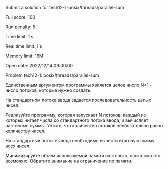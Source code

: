 Submit a solution for tech12-1-posix/threads/parallel-sum

Full score:	100

Run penalty:	5

Time limit:	1 s

Real time limit:	1 s

Memory limit:	16M

Open date:	2022/12/14 09:00:00

Problem tech12-1: posix/threads/parallel-sum

Единственным аргументом программы является целое число N>1 - число потоков, которые нужно создать.

На стандартном потоке ввода задается последовательность целых чисел.

Реализуйте программу, которая запускает N потоков, каждый из которых читает числа со стандартного потока ввода, и вычисляет частичные суммы. Учтите, что количество потоков необязательно равно количеству чисел.

На стандартный поток вывода необходимо вывести итоговую сумму всех чисел.

Минимизируйте объем используемой памяти настолько, насколько это возможно. Обратите внимание на ограничение по памяти.

